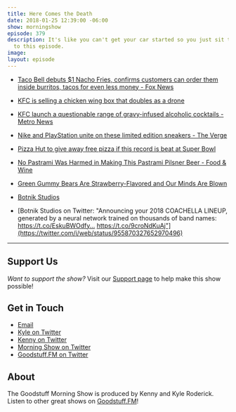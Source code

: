 ```yaml
---
title: Here Comes the Death
date: 2018-01-25 12:39:00 -06:00
show: morningshow
episode: 379
description: It's like you can't get your car started so you just sit there and listen
  to this episode.
image: 
layout: episode
---
```


* [Taco Bell debuts $1 Nacho Fries, confirms customers can order them inside burritos, tacos for even less money - Fox News](http://www.foxnews.com/food-drink/2018/01/24/taco-bell-debuts-1-nacho-fries-but-hungry-customers-can-get-them-even-cheaper.html)

* [KFC is selling a chicken wing box that doubles as a drone](https://www.engadget.com/2018/01/24/kfc-is-selling-a-chicken-wing-box-that-doubles-as-a-drone/)

* [KFC launch a questionable range of gravy-infused alcoholic cocktails - Metro News](http://metro.co.uk/2018/01/15/kfc-launches-questionable-range-gravy-infused-cocktails-7231038/)

* [Nike and PlayStation unite on these limited edition sneakers - The Verge](https://www.theverge.com/2018/1/22/16918480/nike-pg2-limited-edition-playstation-shoes-paul-george-basketball)

* [Pizza Hut to give away free pizza if this record is beat at Super Bowl](https://www.cnbc.com/2018/01/22/pizza-hut-to-give-away-free-pizza-if-this-record-is-beat-at-super-bowl.html)

* [No Pastrami Was Harmed in Making This Pastrami Pilsner Beer - Food & Wine](http://www.foodandwine.com/beer/pastrami-beer)

* [Green Gummy Bears Are Strawberry-Flavored and Our Minds Are Blown](https://www.thedailymeal.com/eat/green-gummy-bear-flavor-strawberry/011918)

* [Botnik Studios](http://botnik.org/content/coachella.html?utm_content=buffera39fd&utm_medium=social&utm_source=twitter.com&utm_campaign=buffer)

* [Botnik Studios on Twitter: "Announcing your 2018 COACHELLA LINEUP, generated by a neural network trained on thousands of band names: https://t.co/EskuBWOdfy… https://t.co/9croNdKuAj"](https://twitter.com/i/web/status/955870327652970496)

---

## Support Us
*Want to support the show?* Visit our [Support page](https://goodstuff.fm/support) to help make this show possible!

## Get in Touch
* [Email](mailto:kyle@goodstuff.fm)
* [Kyle on Twitter](http://twitter.com/dogburps)
* [Kenny on Twitter](http://twitter.com/pizzarobotics)
* [Morning Show on Twitter](http://twitter.com/morningshowam)
* [Goodstuff.FM on Twitter](http://twitter.com/goodstufffm)

## About
The Goodstuff Morning Show is produced by Kenny and Kyle Roderick. Listen to other great shows on [Goodstuff.FM](http://goodstuff.fm/shows)!